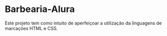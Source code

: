 # Barbearia-Alura
Este projeto tem como intuito de aperfeiçoar a utilização da linguagens de marcações HTML e CSS. 